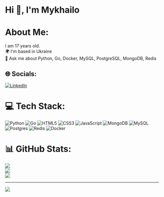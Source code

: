 # Hi 👋, I'm Mykhailo
# About Me:
I am 17 years old.<br>🌍 I'm based in Ukraine<br>💬 Ask me about  Python, Go, Docker, MySQL, PostgreSQL, MongoDB, Redis<br>


## 🌐 Socials:
[![LinkedIn](https://img.shields.io/badge/LinkedIn-%230077B5.svg?logo=linkedin&logoColor=white)](https://linkedin.com/in/woozie10) 

# 💻 Tech Stack:
 ![Python](https://img.shields.io/badge/python-3670A0?style=for-the-badge&logo=python&logoColor=ffdd54) ![Go](https://img.shields.io/badge/go-%2300ADD8.svg?style=for-the-badge&logo=go&logoColor=white) ![HTML5](https://img.shields.io/badge/html5-%23E34F26.svg?style=for-the-badge&logo=html5&logoColor=white) ![CSS3](https://img.shields.io/badge/css3-%231572B6.svg?style=for-the-badge&logo=css3&logoColor=white) ![JavaScript](https://img.shields.io/badge/javascript-%23323330.svg?style=for-the-badge&logo=javascript&logoColor=%23F7DF1E) ![MongoDB](https://img.shields.io/badge/MongoDB-%234ea94b.svg?style=for-the-badge&logo=mongodb&logoColor=white) ![MySQL](https://img.shields.io/badge/mysql-4479A1.svg?style=for-the-badge&logo=mysql&logoColor=white) ![Postgres](https://img.shields.io/badge/postgres-%23316192.svg?style=for-the-badge&logo=postgresql&logoColor=white) ![Redis](https://img.shields.io/badge/redis-%23DD0031.svg?style=for-the-badge&logo=redis&logoColor=white) ![Docker](https://img.shields.io/badge/docker-%230db7ed.svg?style=for-the-badge&logo=docker&logoColor=white) 
# 📊 GitHub Stats:
![](https://github-readme-stats.vercel.app/api?username=woozie-10&theme=default&hide_border=false&include_all_commits=true&count_private=true)<br/>
![](https://github-readme-streak-stats.herokuapp.com/?user=woozie-10&theme=default&hide_border=false)<br/>
![](https://github-readme-stats.vercel.app/api/top-langs/?username=woozie-10&theme=default&hide_border=false&include_all_commits=true&count_private=true&layout=compact)

---
[![](https://visitcount.itsvg.in/api?id=woozie-10&icon=0&color=0)](https://visitcount.itsvg.in)

<!-- Proudly created with GPRM ( https://gprm.itsvg.in ) -->

